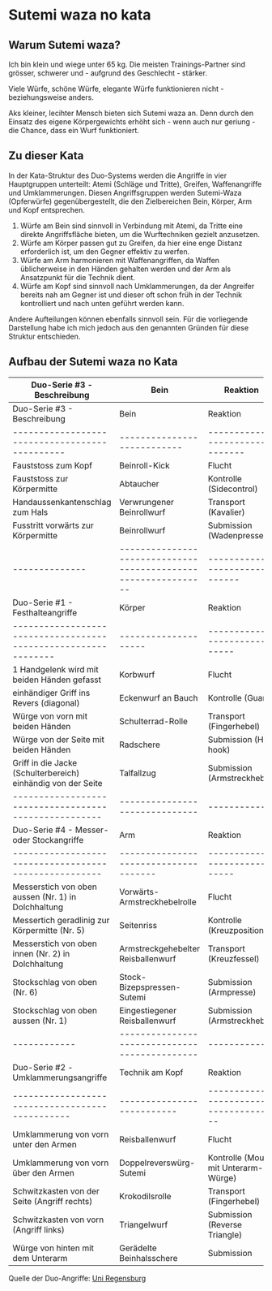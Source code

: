 # Sutemi waza no kata

## Warum Sutemi waza?

Ich bin klein und wiege unter 65 kg. Die meisten Trainings-Partner sind grösser, schwerer und - aufgrund des Geschlecht - stärker.

Viele Würfe, schöne Würfe, elegante Würfe funktionieren nicht - beziehungsweise anders.

Aks kleiner, lecihter Mensch bieten sich Sutemi waza an. Denn durch den Einsatz des eigene Körpergewichts erhöht sich - wenn auch nur geriung - die Chance, dass ein Wurf funktioniert.

## Zu dieser Kata

In der Kata-Struktur des Duo-Systems werden die Angriffe in vier Hauptgruppen unterteilt: Atemi (Schläge und Tritte), Greifen, Waffenangriffe und Umklammerungen. Diesen Angriffsgruppen werden Sutemi-Waza (Opferwürfe) gegenübergestellt, die den Zielbereichen Bein, Körper, Arm und Kopf entsprechen.

1. Würfe am Bein sind sinnvoll in Verbindung mit Atemi, da Tritte eine direkte Angriffsfläche bieten, um die Wurftechniken gezielt anzusetzen.
2. Würfe am Körper passen gut zu Greifen, da hier eine enge Distanz erforderlich ist, um den Gegner effektiv zu werfen.
3. Würfe am Arm harmonieren mit Waffenangriffen, da Waffen üblicherweise in den Händen gehalten werden und der Arm als Ansatzpunkt für die Technik dient.
4. Würfe am Kopf sind sinnvoll nach Umklammerungen, da der Angreifer bereits nah am Gegner ist und dieser oft schon früh in der Technik kontrolliert und nach unten geführt werden kann.

Andere Aufteilungen können ebenfalls sinnvoll sein. Für die vorliegende Darstellung habe ich mich jedoch aus den genannten Gründen für diese Struktur entschieden.

## Aufbau der Sutemi waza no Kata

| Duo-Serie #3 - Beschreibung                                    | Bein                                                           | Reaktion                               |
|----------------------------------------------------------------|----------------------------------------------------------------|----------------------------------------|
| Duo-Serie #3 - Beschreibung                                    | Bein                                                           | Reaktion                               |
| ----------------------------------------------                 | ---------------------------                                    | -------------------------------        |
| Fauststoss zum Kopf                                            | Beinroll-Kick                                                  | Flucht                                 |
| Fauststoss zur Körpermitte                                     | Abtaucher                                                      | Kontrolle (Sidecontrol)                |
| Handaussenkantenschlag zum Hals                                | Verwrungener Beinrollwurf                                      | Transport (Kavalier)                   |
| Fusstritt vorwärts zur Körpermitte                             | Beinrollwurf                                                   | Submission (Wadenpresse)               |
| --------------                                                 | -------------------------------------------------------------- | ------------------------------         |
| Duo-Serie #1 - Festhalteangriffe                               | Körper                                                         | Reaktion                               |
| -------------------------------------------------------------- | --------------------                                           | -----------------------------          |
| 1 Handgelenk wird mit beiden Händen gefasst                    | Korbwurf                                                       | Flucht                                 |
| einhändiger Griff ins Revers (diagonal)                        | Eckenwurf an Bauch                                             | Kontrolle (Guard)                      |
| Würge von vorn mit beiden Händen                               | Schulterrad-Rolle                                              | Transport (Fingerhebel)                |
| Würge von der Seite mit beiden Händen                          | Radschere                                                      | Submission (Heel hook)                 |
| Griff in die Jacke (Schulterbereich) einhändig von der Seite   | Talfallzug                                                     | Submission (Armstreckhebel)            |
| -----------------------------------------------------          | ------------------------------                                 | ------------                           |
| Duo-Serie #4 - Messer- oder Stockangriffe                      | Arm                                                            | Reaktion                               |
| -----------------------------------------------------          | -------------------------------------                          | -----------------------------          |
| Messerstich von oben aussen (Nr. 1) in Dolchhaltung            | Vorwärts-Armstreckhebelrolle                                   | Flucht                                 |
| Messertich geradlinig zur Körpermitte (Nr. 5)                  | Seitenriss                                                     | Kontrolle (Kreuzposition)              |
| Messerstich von oben innen (Nr. 2) in Dolchhaltung             | Armstreckgehebelter Reisballenwurf                             | Transport (Kreuzfessel)                |
| Stockschlag  von oben (Nr. 6)                                  | Stock-Bizepspressen-Sutemi                                     | Submission (Armpresse)                 |
| Stockschlag von oben aussen (Nr. 1)                            | Eingestiegener Reisballenwurf                                  | Submission (Armstreckhebel)            |
| ------------                                                   | ---------------------------------------------                  | ------------                           |
| Duo-Serie #2 -Umklammerungsangriffe                            | Technik am Kopf                                                | Reaktion                               |
| -----------------------------------------------                | --------------------------                                     | -------------------------------------- |
| Umklammerung von vorn unter den Armen                          | Reisballenwurf                                                 | Flucht                                 |
| Umklammerung von vorn über den Armen                           | Doppelreverswürg-Sutemi                                        | Kontrolle (Mount mit Unterarm-Würge)   |
| Schwitzkasten von der Seite (Angriff rechts)                   | Krokodilsrolle                                                 | Transport (Fingerhebel)                |
| Schwitzkasten von vorn (Angriff links)                         | Triangelwurf                                                   | Submission (Reverse Triangle)          |
| Würge von hinten mit dem Unterarm                              | Gerädelte Beinhalsschere                                       | Submission                             |

Quelle der Duo-Angriffe: <a href="https://homepages.uni-regensburg.de/~fup08039/jujutsu/Duo.html">Uni Regensburg</a>
